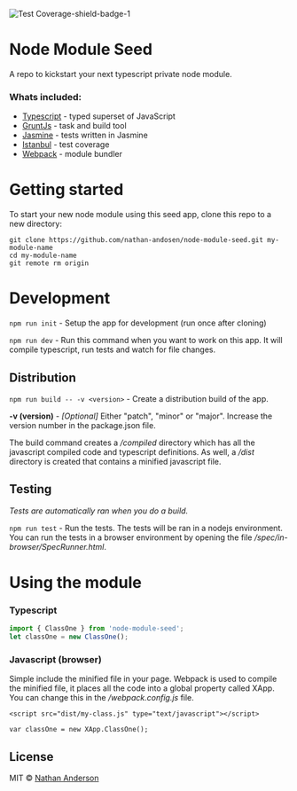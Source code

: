 ![Test Coverage-shield-badge-1](https://img.shields.io/badge/Test%20Coverage-100%25-brightgreen.svg)

# Node Module Seed

A repo to kickstart your next typescript private node module.

### Whats included:

* [Typescript](https://www.typescriptlang.org/) - typed superset of JavaScript
* [GruntJs](https://gruntjs.com/) - task and build tool
* [Jasmine](https://jasmine.github.io/) - tests written in Jasmine
* [Istanbul](https://istanbul.js.org/) - test coverage
* [Webpack](https://webpack.js.org/) - module bundler

# Getting started

To start your new node module using this seed app, clone this repo to a new
directory:

```
git clone https://github.com/nathan-andosen/node-module-seed.git my-module-name
cd my-module-name
git remote rm origin
```

# Development

``npm run init`` - Setup the app for development (run once after cloning)

``npm run dev`` - Run this command when you want to work on this app. It will
compile typescript, run tests and watch for file changes.

## Distribution

``npm run build -- -v <version>`` - Create a distribution build of the app.

__-v (version)__ - _[Optional]_ Either "patch", "minor" or "major". Increase
the version number in the package.json file.

The build command creates a _/compiled_ directory which has all the javascript
compiled code and typescript definitions. As well, a _/dist_ directory is 
created that contains a minified javascript file.

## Testing

_Tests are automatically ran when you do a build._

``npm run test`` - Run the tests. The tests will be ran in a nodejs environment.
You can run the tests in a browser environment by opening the file 
_/spec/in-browser/SpecRunner.html_.

# Using the module

### Typescript

```javascript
import { ClassOne } from 'node-module-seed';
let classOne = new ClassOne();
```

### Javascript (browser)

Simple include the minified file in your page. Webpack is used to compile the 
minified file, it places all the code into a global property called XApp. You
can change this in the _/webpack.config.js_ file.

```
<script src="dist/my-class.js" type="text/javascript"></script>

var classOne = new XApp.ClassOne();
```



## License

MIT © [Nathan Anderson](https://github.com/nathan-andosen)